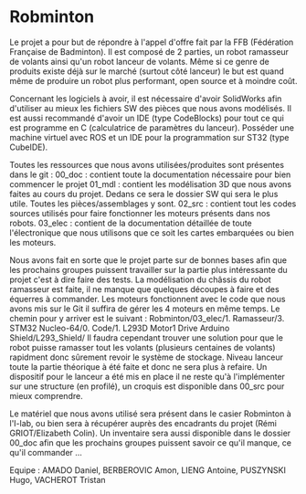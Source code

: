 # Robminton

Le projet a pour but de répondre à l'appel d'offre fait par la FFB (Fédération Française de Badminton). Il est composé de 2 parties, un robot ramasseur de volants ainsi qu'un robot lanceur de volants. Même si ce genre de produits existe déjà sur le marché (surtout côté lanceur) le but est quand même de produire un robot plus performant, open source et à moindre coût. 

Concernant les logiciels à avoir, il est nécessaire d'avoir SolidWorks afin d'utiliser au mieux les fichiers SW des pièces que nous avons modélisés. Il est aussi recommandé d'avoir un IDE (type CodeBlocks) pour tout ce qui est programme en C (calculatrice de paramètres du lanceur). Posséder une machine virtuel avec ROS et un IDE pour la programmation sur ST32 (type CubeIDE). 

Toutes les ressources que nous avons utilisées/produites sont présentes dans le git :
00_doc : contient toute la documentation nécessaire pour bien commencer le projet
01_mdl : contient les modélisation 3D que nous avons faites au cours du projet. Dedans ce sera le dossier SW qui sera le plus utile. Toutes les pièces/assemblages y sont. 
02_src : contient tout les codes sources utilisés pour faire fonctionner les moteurs présents dans nos robots. 
03_elec : contient de la documentation détaillée de toute l'électronique que nous utilisons que ce soit les cartes embarquées ou bien les moteurs. 

Nous avons fait en sorte que le projet parte sur de bonnes bases afin que les prochains groupes puissent travailler sur la partie plus intéressante du projet c'est à dire faire des tests. La modélisation du châssis du robot ramasseur est faite, il ne manque que quelques découpes à faire et des équerres à commander. Les moteurs fonctionnent avec le code que nous avons mis sur le Git il suffira de gérer les 4 moteurs en même temps. Le chemin pour y arriver est le suivant : Robminton/03_elec/1. Ramasseur/3. STM32 Nucleo-64/0. Code/1. L293D Motor1 Drive Arduino Shield/L293_Shield/
Il faudra cependant trouver une solution pour que le robot puisse ramasser tout les volants (plusieurs centaines de volants) rapidment donc sûrement revoir le système de stockage. Niveau lanceur toute la partie théorique à été faite et donc ne sera plus à refaire. Un dispositif pour le lanceur a été mis en place il ne reste qu'à l'implémenter sur une structure (en profilé), un croquis est disponible dans 00_src pour mieux comprendre. 

Le matériel que nous avons utilisé sera présent dans le casier Robminton à l'I-lab, ou bien sera à récupérer auprès des encadrants du projet (Rémi GRIOT/Elizabeth Colin). Un inventaire sera aussi disponible dans le dossier 00_doc afin que les prochains groupes puissent savoir ce qu'il manque, ce qu'il commander ...

Equipe : AMADO Daniel, BERBEROVIC Amon, LIENG Antoine, PUSZYNSKI Hugo, VACHEROT Tristan
